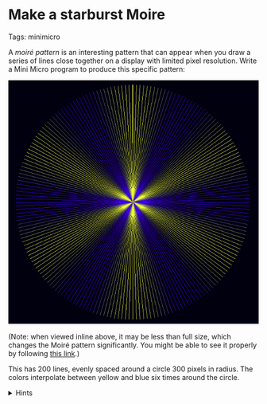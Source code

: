 # Make a starburst Moire

Tags: minimicro

A _moiré pattern_ is an interesting pattern that can appear when you draw a series of lines close together on a display with limited pixel resolution.  Write a Mini Micro program to produce this specific pattern:

![Screen shot](starMoire.png)

(Note: when viewed inline above, it may be less than full size, which changes the Moiré pattern significantly.  You might be able to see it properly by following [this link](https://github.com/JoeStrout/daily-miniscript/blob/main/tasks/starMoire.png?raw=true).)

This has 200 lines, evenly spaced around a circle 300 pixels in radius.  The colors interpolate between yellow and blue six times around the circle.

<details>
<summary>Hints</summary>

- Use a `for` loop to iterate between `0` and `2*pi` in 200 steps.
- Use `cos` and `sin` to calculate the amount of x and y (on a scale of -1 to 1) there is at each angle.
- Multiply these by the radius, and add to your center point, to find the endpoint of the line.
- For the color, use `cos` again... but this time, multiply your angle by 6, so that the value cycles six times over the course of the loop.
- To interpolate between two colors, use [`color.lerp`](https://miniscript.org/wiki/Color.lerp).
</details>
